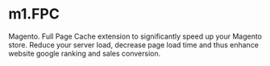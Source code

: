 # m1.FPC
Magento. Full Page Cache extension to significantly speed up your Magento store. Reduce your server load, decrease page load time and thus enhance website google ranking and sales conversion.
